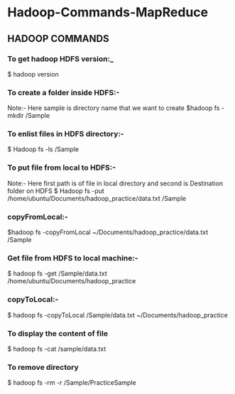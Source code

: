 # Hadoop-Commands-MapReduce

## HADOOP COMMANDS

### To get hadoop HDFS version:_
$ hadoop version

### To create a folder inside HDFS:-
Note:- Here sample is directory name that we want to create
$hadoop fs -mkdir /Sample

### To enlist files in HDFS directory:-
$ Hadoop fs -ls /Sample

### To put file from local to HDFS:-
Note:- Here first path is of file in local directory and second is
Destination folder on HDFS
$ Hadoop fs -put /home/ubuntu/Documents/hadoop_practice/data.txt /Sample

### copyFromLocal:-
$hadoop fs -copyFromLocal ~/Documents/hadoop_practice/data.txt /Sample

### Get file from HDFS to local machine:-
$ hadoop fs -get /Sample/data.txt /home/ubuntu/Documents/hadoop_practice

### copyToLocal:-
$ hadoop fs -copyToLocal /Sample/data.txt ~/Documents/hadoop_practice

### To display the content of file 
$ hadoop fs -cat /sample/data.txt

### To remove directory
$ hadoop fs -rm -r /Sample/PracticeSample